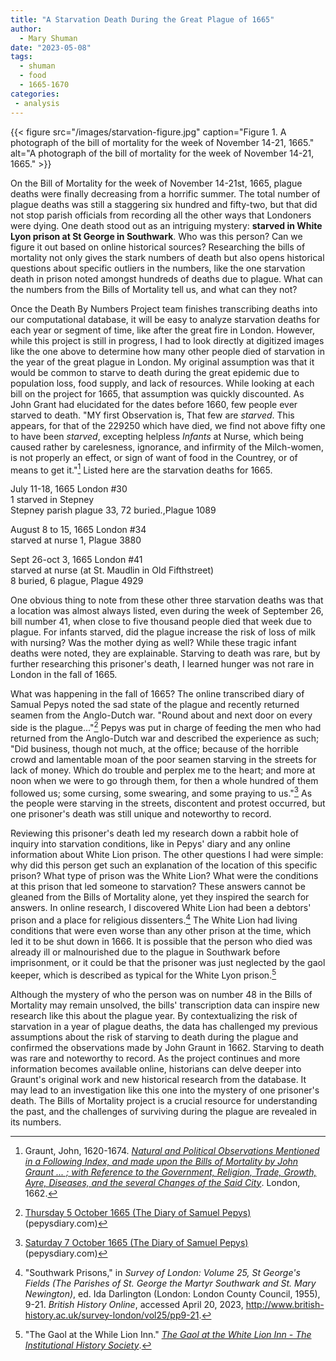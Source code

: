```yaml
---
title: "A Starvation Death During the Great Plague of 1665"
author: 
  - Mary Shuman
date: "2023-05-08"
tags: 
  - shuman
  - food
  - 1665-1670
categories: 
 - analysis
---
```


{{< figure src="/images/starvation-figure.jpg" caption="Figure 1. A photograph of the bill of mortality for the week of November 14-21, 1665." alt="A photograph of the bill of mortality for the week of November 14-21, 1665." >}}

On the Bill of Mortality for the week of November 14-21st, 1665, plague deaths were finally decreasing from a horrific summer. The total number of plague deaths was still a staggering six hundred and fifty-two, but that did not stop parish officials from recording all the other ways that Londoners were dying. One death stood out as an intriguing mystery: **starved in White Lyon prison at St George in Southwark**. Who was this person? Can we figure it out based on online historical sources? Researching the bills of mortality not only gives the stark numbers of death but also opens historical questions about specific outliers in the numbers, like the one starvation death in prison noted amongst hundreds of deaths due to plague. What can the numbers from the Bills of Mortality tell us, and what can they not?

Once the Death By Numbers Project team finishes transcribing deaths into our computational database, it will be easy to analyze starvation deaths for each year or segment of time, like after the great fire in London. However, while this project is still in progress, I had to look directly at digitized images like the one above to determine how many other people died of starvation in the year of the great plague in London. My original assumption was that it would be common to starve to death during the great epidemic due to population loss, food supply, and lack of resources. While looking at each bill on the project for 1665, that assumption was quickly discounted. As John Grant had elucidated for the dates before 1660, few people ever starved to death. "MY first Observation is, That few are *starved*. This appears, for that of the 229250 which have died, we find not above fifty one to have been *starved*, excepting helpless *Infants* at Nurse, which being caused rather by carelesness, ignorance, and infirmity of the Milch-women, is not properly an effect, or sign of want of food in the Countrey, or of means to get it."[^1] Listed here are the starvation deaths for 1665. 

[^1]: Graunt, John, 1620-1674. *[Natural and Political Observations Mentioned in a Following Index, and made upon the Bills of Mortality by John Graunt ... ; with Reference to the Government, Religion, Trade, Growth, Ayre, Diseases, and the several Changes of the Said City](https://www.proquest.com/books/natural-political-observations-mentioned/docview/2240945263/se-2)*. London, 1662.

July 11-18, 1665 London #30  
1 starved in Stepney  
Stepney parish plague 33, 72 buried.,Plague 1089

August 8 to 15, 1665 London #34  
starved at nurse 1, Plague 3880

Sept 26-oct 3, 1665 London #41  
starved at nurse (at St. Maudlin in Old Fifthstreet)  
8 buried, 6 plague, Plague 4929

One obvious thing to note from these other three starvation deaths was that a location was almost always listed, even during the week of September 26, bill number 41, when close to five thousand people died that week due to plague. For infants starved, did the plague increase the risk of loss of milk with nursing? Was the mother dying as well? While these tragic infant deaths were noted, they are explainable. Starving to death was rare, but by further researching this prisoner's death, I learned hunger was not rare in London in the fall of 1665.

What was happening in the fall of 1665? The online transcribed diary of Samual Pepys noted the sad state of the plague and recently returned seamen from the Anglo-Dutch war. "Round about and next door on every side is the plague..."[^2] Pepys was put in charge of feeding the men who had returned from the Anglo-Dutch war and described the experience as such; "Did business, though not much, at the office; because of the horrible crowd and lamentable moan of the poor seamen starving in the streets for lack of money. Which do trouble and perplex me to the heart; and more at noon when we were to go through them, for then a whole hundred of them followed us; some cursing, some swearing, and some praying to us."[^3] As the people were starving in the streets, discontent and protest occurred, but one prisoner's death was still unique and noteworthy to record.

[^2]: [Thursday 5 October 1665 (The Diary of Samuel Pepys)](https://www.pepysdiary.com/diary/1665/10/05/) (pepysdiary.com)

[^3]: [Saturday 7 October 1665 (The Diary of Samuel Pepys)](https://www.pepysdiary.com/diary/1665/10/07/) (pepysdiary.com)

Reviewing this prisoner's death led my research down a rabbit hole of inquiry into starvation conditions, like in Pepys' diary and any online information about White Lion prison. The other questions I had were simple: why did this person get such an explanation of the location of this specific prison? What type of prison was the White Lion? What were the conditions at this prison that led someone to starvation? These answers cannot be gleaned from the Bills of Mortality alone, yet they inspired the search for answers. In online research, I discovered White Lion had been a debtors' prison and a place for religious dissenters.[^4] The White Lion had living conditions that were even worse than any other prison at the time, which led it to be shut down in 1666. It is possible that the person who died was already ill or malnourished due to the plague in Southwark before imprisonment, or it could be that the prisoner was just neglected by the gaol keeper, which is described as typical for the White Lyon prison.[^5]

[^4]: "Southwark Prisons," in *Survey of London: Volume 25, St George's Fields (The Parishes of St. George the Martyr Southwark and St. Mary Newington)*, ed. Ida Darlington (London: London County Council, 1955), 9-21. *British History Online*, accessed April 20, 2023, http://www.british-history.ac.uk/survey-london/vol25/pp9-21.

[^5]: "The Gaol at the While Lion Inn." *[The Gaol at the White Lion Inn - The Institutional History Society](https://institutionalhistory.com/homepage/prisons/bridewells/the-gaol-at-the-white-lion-inn/)*.

Although the mystery of who the person was on number 48 in the Bills of Mortality may remain unsolved, the bills' transcription data can inspire new research like this about the plague year. By contextualizing the risk of starvation in a year of plague deaths, the data has challenged my previous assumptions about the risk of starving to death during the plague and confirmed the observations made by John Graunt in 1662. Starving to death was rare and noteworthy to record. As the project continues and more information becomes available online, historians can delve deeper into Graunt's original work and new historical research from the database. It may lead to an investigation like this one into the mystery of one prisoner's death. The Bills of Mortality project is a crucial resource for understanding the past, and the challenges of surviving during the plague are revealed in its numbers. 


